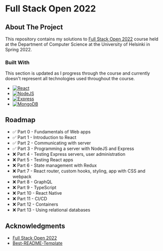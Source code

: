 # Full Stack Open 2022

<!-- ABOUT THE PROJECT -->
## About The Project

<p>This repository contains my solutions to <a href="https://fullstackopen.com/en">Full Stack Open 2022</a> course held at the Department of Computer Science at the University of Helsinki in Spring 2022.</p>

### Built With

<p>This section is updated as I progress through the course and currently doesn't represent all technologies used throughout the course.</p>

* [![React][React.js]][React-url]
* [![NodeJS][Node.js]][Node-url]
* [![Express][Express.js]][Express-url]
* [![MongoDB][MongoDB.com]][MongoDB-url]

<!-- ROADMAP -->
## Roadmap

- ✅ Part 0 - Fundamentals of Web apps
- ✅ Part 1 - Introduction to React
- ✅ Part 2 - Communicating with server
- ✅ Part 3 - Programming a server with NodeJS and Express
- ❌ Part 4 - Testing Express servers, user administration
- ❌ Part 5 - Testing React apps
- ❌ Part 6 - State management with Redux
- ❌ Part 7 - React router, custom hooks, styling, app with CSS and webpack
- ❌ Part 8 - GraphQL
- ❌ Part 9 - TypeScript
- ❌ Part 10 - React Native
- ❌ Part 11 - CI/CD
- ❌ Part 12 - Containers
- ❌ Part 13 - Using relational databases

<!-- ACKNOWLEDGMENTS -->
## Acknowledgments

* [Full Stack Open 2022](https://fullstackopen.com/en)
* [Best-README-Template](https://github.com/othneildrew/Best-README-Template)

<!-- MARKDOWN LINKS & IMAGES -->
[React.js]: https://img.shields.io/badge/React-20232A?style=for-the-badge&logo=react&logoColor=61DAFB
[React-url]: https://reactjs.org/
[MongoDB.com]: https://img.shields.io/badge/MongoDB-00684A?style=for-the-badge&logo=mongodb&logoColor=00ED64
[MongoDB-url]: https://www.mongodb.com/
[Express.js]: https://img.shields.io/badge/Express-FFFFFF?style=for-the-badge&logo=express&logoColor=353535
[Express-url]: https://expressjs.com/
[Node.js]: https://img.shields.io/badge/NodeJS-303030?style=for-the-badge&logo=nodedotjs&logoColor=68A063
[Node-url]: https://nodejs.org/en/
